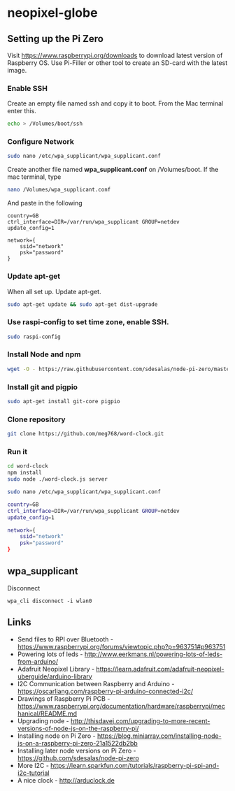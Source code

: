 # neopixel-globe


## Setting up the Pi Zero

Visit https://www.raspberrypi.org/downloads to download latest version of Raspberry OS.
Use Pi-Filler or other tool to create an SD-card with the latest image.

### Enable SSH

Create an empty file named ssh and copy it to boot. From the Mac terminal
enter this.

````bash
echo > /Volumes/boot/ssh
````

### Configure Network


````bash
sudo nano /etc/wpa_supplicant/wpa_supplicant.conf
````
Create another file named **wpa_supplicant.conf** on /Volumes/boot.
If the mac terminal, type

````bash
nano /Volumes/wpa_supplicant.conf
````

And paste in the following

    country=GB
    ctrl_interface=DIR=/var/run/wpa_supplicant GROUP=netdev
    update_config=1

    network={
    	ssid="network"
    	psk="password"
    }

### Update apt-get

When all set up. Update apt-get.

````bash
sudo apt-get update && sudo apt-get dist-upgrade
````

### Use raspi-config to set time zone, enable SSH.

````bash
sudo raspi-config
````

### Install Node and npm

````bash
wget -O - https://raw.githubusercontent.com/sdesalas/node-pi-zero/master/install-node-v6.9.1.sh | bash
````

### Install git and pigpio

````bash
sudo apt-get install git-core pigpio
````

### Clone repository

````bash
git clone https://github.com/meg768/word-clock.git
````

### Run it

````bash
cd word-clock
npm install
sudo node ./word-clock.js server
````

````bash
sudo nano /etc/wpa_supplicant/wpa_supplicant.conf
````

````bash
country=GB
ctrl_interface=DIR=/var/run/wpa_supplicant GROUP=netdev
update_config=1

network={
	ssid="network"
	psk="password"
}
````

## wpa_supplicant

Disconnect

	wpa_cli disconnect -i wlan0



## Links
- Send files to RPI over Bluetooth - https://www.raspberrypi.org/forums/viewtopic.php?p=963751#p963751
- Powering lots of leds - http://www.eerkmans.nl/powering-lots-of-leds-from-arduino/
- Adafruit Neopixel Library - https://learn.adafruit.com/adafruit-neopixel-uberguide/arduino-library
- I2C Communication between Raspberry and Arduino - https://oscarliang.com/raspberry-pi-arduino-connected-i2c/
- Drawings of Raspberry Pi PCB - https://www.raspberrypi.org/documentation/hardware/raspberrypi/mechanical/README.md
- Upgrading node - http://thisdavej.com/upgrading-to-more-recent-versions-of-node-js-on-the-raspberry-pi/
- Installing node on Pi Zero - https://blog.miniarray.com/installing-node-js-on-a-raspberry-pi-zero-21a1522db2bb
- Installing later node versions on Pi Zero - https://github.com/sdesalas/node-pi-zero
- More I2C - https://learn.sparkfun.com/tutorials/raspberry-pi-spi-and-i2c-tutorial
- A nice clock - http://arduclock.de
